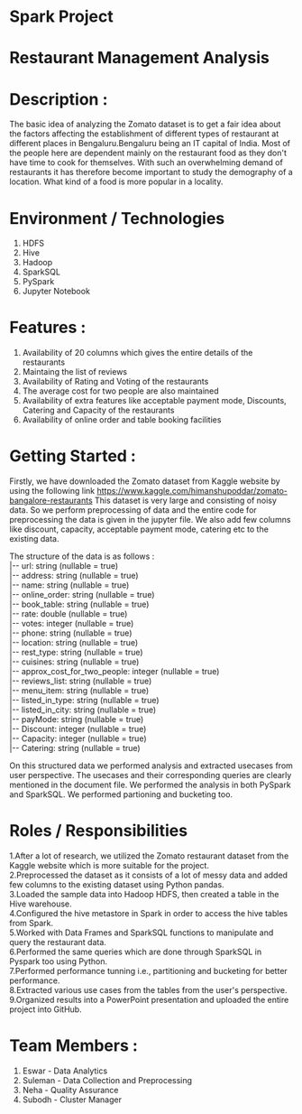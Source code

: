 # Spark Project

# Restaurant Management Analysis

# Description :

The basic idea of analyzing the Zomato dataset is to get a fair idea about the factors affecting the establishment
of different types of restaurant at different places in Bengaluru.Bengaluru being an IT capital of India.
Most of the people here are dependent mainly on the restaurant food as they don't have time to cook for themselves.
With such an overwhelming demand of restaurants it has therefore become important to study the demography of a location. 
What kind of a food is more popular in a locality.


# Environment / Technologies

1. HDFS <br>
2. Hive <br>
3. Hadoop <br> 
4. SparkSQL <br>
5. PySpark <br>
6. Jupyter Notebook <br>

# Features :
1. Availability of 20 columns which gives the entire details of the restaurants
2. Maintaing the list of reviews
3. Availability of Rating and Voting of the restaurants
4. The average cost for two people are also maintained
5. Availability of extra features like acceptable payment mode, Discounts, Catering and Capacity of the restaurants 
6. Availability of online order and table booking facilities

# Getting Started :

Firstly, we have downloaded the Zomato dataset from Kaggle website by using the following link https://www.kaggle.com/himanshupoddar/zomato-bangalore-restaurants
This dataset is very large and consisting of noisy data. So we perform preprocessing of data and the entire code for preprocessing the data is given in the jupyter file.
We also add few columns like discount, capacity, acceptable payment mode, catering etc to the existing data.

The structure of the data is as follows : <br>
 |-- url: string (nullable = true) <br>
 |-- address: string (nullable = true) <br>
 |-- name: string (nullable = true) <br>
 |-- online_order: string (nullable = true) <br>
 |-- book_table: string (nullable = true) <br>
 |-- rate: double (nullable = true) <br>
 |-- votes: integer (nullable = true) <br>
 |-- phone: string (nullable = true) <br>
 |-- location: string (nullable = true) <br>
 |-- rest_type: string (nullable = true) <br>
 |-- cuisines: string (nullable = true) <br>
 |-- approx_cost_for_two_people: integer (nullable = true) <br>
 |-- reviews_list: string (nullable = true) <br>
 |-- menu_item: string (nullable = true) <br>
 |-- listed_in_type: string (nullable = true) <br>
 |-- listed_in_city: string (nullable = true) <br>
 |-- payMode: string (nullable = true) <br>
 |-- Discount: integer (nullable = true) <br>
 |-- Capacity: integer (nullable = true) <br>
 |-- Catering: string (nullable = true) <br>

On this structured data we performed analysis and extracted usecases from user perspective. 
The usecases and their corresponding queries are clearly mentioned in the document file.
We performed the analysis in both PySpark and SparkSQL.
We performed partioning and bucketing too.

# Roles / Responsibilities <br>

1.After a lot of research, we utilized the Zomato restaurant dataset from the Kaggle website which is more suitable for the project. <br>
2.Preprocessed the dataset as it consists of a lot of messy data and added few columns to the existing dataset using Python pandas. <br>
3.Loaded the sample data into Hadoop HDFS, then created a table in the Hive warehouse. <br>
4.Configured the hive metastore in Spark in order to access the hive tables from Spark. <br>
5.Worked with Data Frames and SparkSQL functions to manipulate and query the restaurant data. <br>
6.Performed the same queries which are done through SparkSQL in Pyspark too using Python. <br>
7.Performed performance tunning i.e., partitioning and bucketing for better performance. <br>
8.Extracted various use cases from the tables from the user's perspective. <br>
9.Organized results into a PowerPoint presentation and uploaded the entire project into GitHub. <br>

# Team Members :

1. Eswar - Data Analytics <br>
2. Suleman - Data Collection and Preprocessing <br>
3. Neha - Quality Assurance <br>
4. Subodh - Cluster Manager <br>

